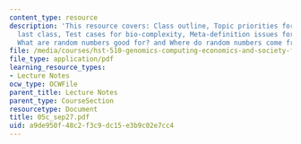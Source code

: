 ```yaml
---
content_type: resource
description: 'This resource covers: Class outline, Topic priorities for homework since
  last class, Test cases for bio-complexity, Meta-definition issues for bio-complexity,
  What are random numbers good for? and Where do random numbers come from?'
file: /media/courses/hst-510-genomics-computing-economics-and-society-fall-2005/a9de950f48c2f3c9dc15e3b9c02e7cc4_05c_sep27.pdf
file_type: application/pdf
learning_resource_types:
- Lecture Notes
ocw_type: OCWFile
parent_title: Lecture Notes
parent_type: CourseSection
resourcetype: Document
title: 05c_sep27.pdf
uid: a9de950f-48c2-f3c9-dc15-e3b9c02e7cc4
---
```


